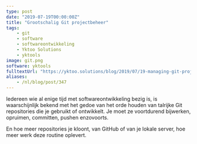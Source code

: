```yaml
---
type: post
date: "2019-07-19T00:00:00Z"
title: "Grootschalig Git projectbeheer"
tags:
    - git
    - software
    - softwareontwikkeling
    - Yktoo Solutions
    - yktools
image: git.png
software: yktools
fulltextUrl: "https://yktoo.solutions/blog/2019/07/19-managing-git-projects-on-a-mass-scale/"
aliases:
    - /nl/blog/post/347
---
```


Iedereen wie al enige tijd met softwareontwikkeling bezig is, is waarschijnlijk bekend met het gedoe van het orde houden van talrijke Git repositories die je gebruikt of ontwikkelt. Je moet ze voortdurend bijwerken, opruimen, committen, pushen enzovoorts.

En hoe meer repositories je kloont, van GitHub of van je lokale server, hoe meer werk deze routine oplevert.
